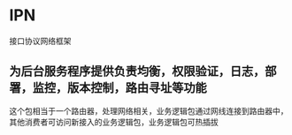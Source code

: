 # IPN
接口协议网络框架
## 为后台服务程序提供负责均衡，权限验证，日志，部署，监控，版本控制，路由寻址等功能
这个包相当于一个路由器，处理网络相关，业务逻辑包通过网线连接到路由器中，其他消费者可访问新接入的业务逻辑包，业务逻辑包可热插拔
